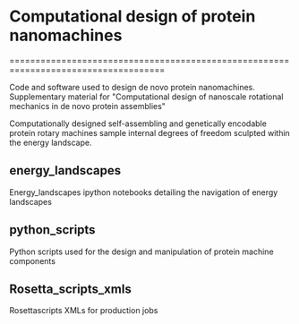 # Computational design of protein nanomachines

====================================================================================

Code and software used to design de novo protein nanomachines. Supplementary material for "Computational design of nanoscale rotational mechanics in de novo protein assemblies"

Computationally designed self-assembling and genetically encodable protein rotary machines sample internal degrees of freedom sculpted within the energy landscape.

 
## energy_landscapes
Energy_landscapes ipython notebooks detailing the navigation of energy landscapes  

## python_scripts
Python scripts used for the design and manipulation of protein machine components

## Rosetta_scripts_xmls
Rosettascripts XMLs for production jobs